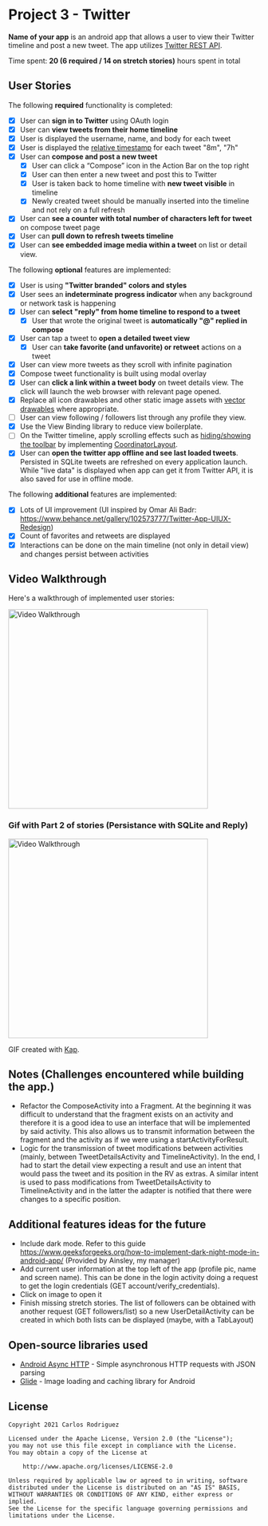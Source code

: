 # Project 3 - Twitter

**Name of your app** is an android app that allows a user to view their Twitter timeline and post a new tweet. The app utilizes [Twitter REST API](https://dev.twitter.com/rest/public).

Time spent: **20 (6 required / 14 on stretch stories)** hours spent in total

## User Stories

The following **required** functionality is completed:

* [x]	User can **sign in to Twitter** using OAuth login
* [x]	User can **view tweets from their home timeline**
  * [x] User is displayed the username, name, and body for each tweet
  * [x] User is displayed the [relative timestamp](https://gist.github.com/nesquena/f786232f5ef72f6e10a7) for each tweet "8m", "7h"
* [x] User can **compose and post a new tweet**
  * [x] User can click a “Compose” icon in the Action Bar on the top right
  * [x] User can then enter a new tweet and post this to Twitter
  * [x] User is taken back to home timeline with **new tweet visible** in timeline 
  * [x] Newly created tweet should be manually inserted into the timeline and not rely on a full refresh
* [x] User can **see a counter with total number of characters left for tweet** on compose tweet page
* [x] User can **pull down to refresh tweets timeline**
* [x] User can **see embedded image media within a tweet** on list or detail view.

The following **optional** features are implemented:

* [x] User is using **"Twitter branded" colors and styles**
* [x] User sees an **indeterminate progress indicator** when any background or network task is happening
* [x] User can **select "reply" from home timeline to respond to a tweet**
  * [x] User that wrote the original tweet is **automatically "@" replied in compose**
* [x] User can tap a tweet to **open a detailed tweet view**
  * [x] User can **take favorite (and unfavorite) or retweet** actions on a tweet
* [x] User can view more tweets as they scroll with infinite pagination
* [x] Compose tweet functionality is built using modal overlay
* [x] User can **click a link within a tweet body** on tweet details view. The click will launch the web browser with relevant page opened.
* [x] Replace all icon drawables and other static image assets with [vector drawables](http://guides.codepath.org/android/Drawables#vector-drawables) where appropriate.
* [ ] User can view following / followers list through any profile they view.
* [x] Use the View Binding library to reduce view boilerplate.
* [ ] On the Twitter timeline, apply scrolling effects such as [hiding/showing the toolbar](http://guides.codepath.org/android/Using-the-App-ToolBar#reacting-to-scroll) by implementing [CoordinatorLayout](http://guides.codepath.org/android/Handling-Scrolls-with-CoordinatorLayout#responding-to-scroll-events).
* [x] User can **open the twitter app offline and see last loaded tweets**. Persisted in SQLite tweets are refreshed on every application launch. While "live data" is displayed when app can get it from Twitter API, it is also saved for use in offline mode.

The following **additional** features are implemented:

* [x] Lots of UI improvement (UI inspired by Omar Ali Badr: https://www.behance.net/gallery/102573777/Twitter-App-UIUX-Redesign)
* [x] Count of favorites and retweets are displayed
* [x] Interactions can be done on the main timeline (not only in detail view) and changes persist between activities  

## Video Walkthrough

Here's a walkthrough of implemented user stories:

<img src='walkthrough.gif' title='Video Walkthrough' width='400px' alt='Video Walkthrough' />

### Gif with Part 2 of stories (Persistance with SQLite and Reply)

<img src='walkthrough_extra.gif' title='Video Walkthrough' width='400px' alt='Video Walkthrough' />

GIF created with [Kap](https://getkap.co/).

## Notes (Challenges encountered while building the app.)

* Refactor the ComposeActivity into a Fragment. At the beginning it was difficult to understand that the fragment exists on an activity and therefore it is a good idea to use an interface that will be implemented by said activity. This also allows us to transmit information between the fragment and the activity as if we were using a startActivityForResult.
* Logic for the transmission of tweet modifications between activities (mainly, between TweetDetailsActivity and TimelineActivity). In the end, I had to start the detail view expecting a result and use an intent that would pass the tweet and its position in the RV as extras. A similar intent is used to pass modifications from TweetDetailsActivity to TimelineActivity and in the latter the adapter is notified that there were changes to a specific position.

## Additional features ideas for the future

* Include dark mode. Refer to this guide https://www.geeksforgeeks.org/how-to-implement-dark-night-mode-in-android-app/ (Provided by Ainsley, my manager)
* Add current user information at the top left of the app (profile pic, name and screen name). This can be done in the login activity doing a request to get the login credentials (GET account/verify_credentials).
* Click on image to open it
* Finish missing stretch stories. The list of followers can be obtained with another request (GET followers/list) so a new UserDetailActivity can be created in which both lists can be displayed (maybe, with a TabLayout)


## Open-source libraries used

- [Android Async HTTP](https://github.com/loopj/android-async-http) - Simple asynchronous HTTP requests with JSON parsing
- [Glide](https://github.com/bumptech/glide) - Image loading and caching library for Android

## License

    Copyright 2021 Carlos Rodriguez

    Licensed under the Apache License, Version 2.0 (the "License");
    you may not use this file except in compliance with the License.
    You may obtain a copy of the License at

        http://www.apache.org/licenses/LICENSE-2.0

    Unless required by applicable law or agreed to in writing, software
    distributed under the License is distributed on an "AS IS" BASIS,
    WITHOUT WARRANTIES OR CONDITIONS OF ANY KIND, either express or implied.
    See the License for the specific language governing permissions and
    limitations under the License.
